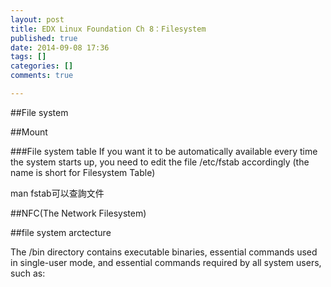 ```yaml
---
layout: post
title: EDX Linux Foundation Ch 8：Filesystem
published: true
date: 2014-09-08 17:36
tags: []
categories: []
comments: true

---
```

##File system

##Mount


###File system table
 If you want it to be automatically available every time the system starts up, you need to edit the file /etc/fstab accordingly (the name is short for Filesystem Table)

 man fstab可以查詢文件

##NFC(The Network Filesystem)

##file system arctecture

The /bin directory contains executable binaries, essential commands used in single-user mode, and essential commands required by all system users, such as: